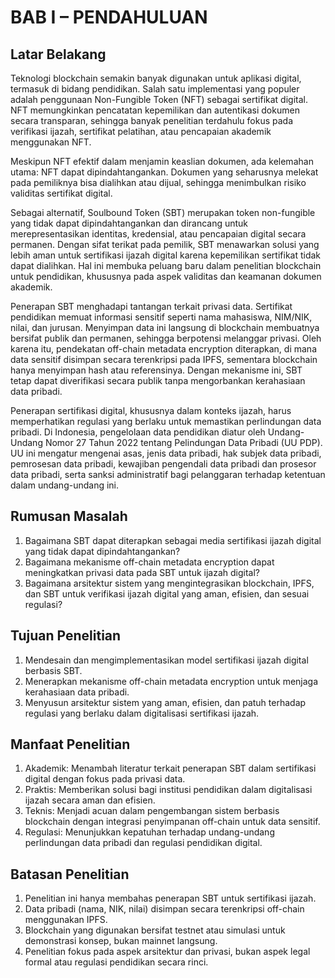 # BAB I – PENDAHULUAN

## Latar Belakang

Teknologi blockchain semakin banyak digunakan untuk aplikasi digital, termasuk di bidang pendidikan. Salah satu implementasi yang populer adalah penggunaan Non-Fungible Token (NFT) sebagai sertifikat digital. NFT memungkinkan pencatatan kepemilikan dan autentikasi dokumen secara transparan, sehingga banyak penelitian terdahulu fokus pada verifikasi ijazah, sertifikat pelatihan, atau pencapaian akademik menggunakan NFT. 

Meskipun NFT efektif dalam menjamin keaslian dokumen, ada kelemahan utama: NFT dapat dipindahtangankan. Dokumen yang seharusnya melekat pada pemiliknya bisa dialihkan atau dijual, sehingga menimbulkan risiko validitas sertifikat digital.

Sebagai alternatif, Soulbound Token (SBT) merupakan token non-fungible yang tidak dapat dipindahtangankan dan dirancang untuk merepresentasikan identitas, kredensial, atau pencapaian digital secara permanen. Dengan sifat terikat pada pemilik, SBT menawarkan solusi yang lebih aman untuk sertifikasi ijazah digital karena kepemilikan sertifikat tidak dapat dialihkan. Hal ini membuka peluang baru dalam penelitian blockchain untuk pendidikan, khususnya pada aspek validitas dan keamanan dokumen akademik.

Penerapan SBT menghadapi tantangan terkait privasi data. Sertifikat pendidikan memuat informasi sensitif seperti nama mahasiswa, NIM/NIK, nilai, dan jurusan. Menyimpan data ini langsung di blockchain membuatnya bersifat publik dan permanen, sehingga berpotensi melanggar privasi. Oleh karena itu, pendekatan off-chain metadata encryption diterapkan, di mana data sensitif disimpan secara terenkripsi pada IPFS, sementara blockchain hanya menyimpan hash atau referensinya. Dengan mekanisme ini, SBT tetap dapat diverifikasi secara publik tanpa mengorbankan kerahasiaan data pribadi.

Penerapan sertifikasi digital, khususnya dalam konteks ijazah, harus memperhatikan regulasi yang berlaku untuk memastikan perlindungan data pribadi. Di Indonesia, pengelolaan data pendidikan diatur oleh Undang-Undang Nomor 27 Tahun 2022 tentang Pelindungan Data Pribadi (UU PDP). UU ini mengatur mengenai asas, jenis data pribadi, hak subjek data pribadi, pemrosesan data pribadi, kewajiban pengendali data pribadi dan prosesor data pribadi, serta sanksi administratif bagi pelanggaran terhadap ketentuan dalam undang-undang ini.

## Rumusan Masalah

1. Bagaimana SBT dapat diterapkan sebagai media sertifikasi ijazah digital yang tidak dapat dipindahtangankan?  
2. Bagaimana mekanisme off-chain metadata encryption dapat meningkatkan privasi data pada SBT untuk ijazah digital?  
3. Bagaimana arsitektur sistem yang mengintegrasikan blockchain, IPFS, dan SBT untuk verifikasi ijazah digital yang aman, efisien, dan sesuai regulasi?

## Tujuan Penelitian

1. Mendesain dan mengimplementasikan model sertifikasi ijazah digital berbasis SBT.  
2. Menerapkan mekanisme off-chain metadata encryption untuk menjaga kerahasiaan data pribadi.  
3. Menyusun arsitektur sistem yang aman, efisien, dan patuh terhadap regulasi yang berlaku dalam digitalisasi sertifikasi ijazah.

## Manfaat Penelitian

1. Akademik: Menambah literatur terkait penerapan SBT dalam sertifikasi digital dengan fokus pada privasi data.  
2. Praktis: Memberikan solusi bagi institusi pendidikan dalam digitalisasi ijazah secara aman dan efisien.  
3. Teknis: Menjadi acuan dalam pengembangan sistem berbasis blockchain dengan integrasi penyimpanan off-chain untuk data sensitif.  
4. Regulasi: Menunjukkan kepatuhan terhadap undang-undang perlindungan data pribadi dan regulasi pendidikan digital.

## Batasan Penelitian

1. Penelitian ini hanya membahas penerapan SBT untuk sertifikasi ijazah.  
2. Data pribadi (nama, NIK, nilai) disimpan secara terenkripsi off-chain menggunakan IPFS.  
3. Blockchain yang digunakan bersifat testnet atau simulasi untuk demonstrasi konsep, bukan mainnet langsung.  
4. Penelitian fokus pada aspek arsitektur dan privasi, bukan aspek legal formal atau regulasi pendidikan secara rinci.
